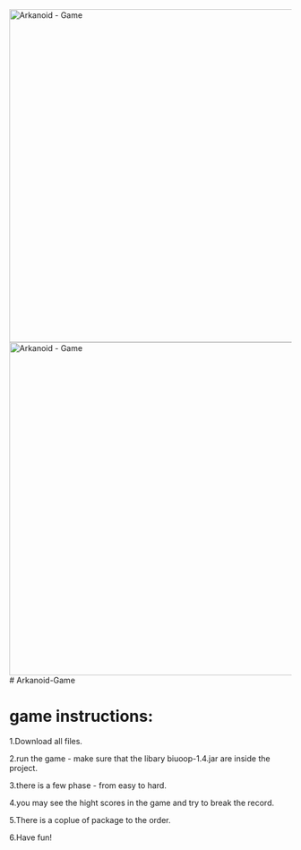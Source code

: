 <img width="595" alt="Arkanoid - Game" src="https://user-images.githubusercontent.com/71962627/112365791-b90afc80-8ce0-11eb-9d21-d792a1fcb95f.png">
<img width="595" alt="Arkanoid - Game" src="https://user-images.githubusercontent.com/71962627/112365812-c0320a80-8ce0-11eb-849d-8a02cdf48734.png">
# Arkanoid-Game

# game instructions:

1.Download all files.

2.run the game - make sure that the libary biuoop-1.4.jar are inside the project.

3.there is a few phase - from easy to hard.

4.you may see the hight scores in the game and try to break the record.

5.There is a coplue of package to the order.

6.Have fun!
